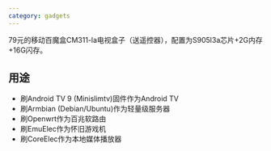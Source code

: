```yaml
---
category: gadgets
---
```

79元的移动百魔盒CM311-la电视盒子（送遥控器），配置为S905l3a芯片+2G内存+16G闪存。

## 用途

- 刷Android TV 9 (Minislimtv)固件作为Android TV
- 刷Armbian (Debian/Ubuntu)作为轻量级服务器
- 刷Openwrt作为百兆软路由
- 刷EmuElec作为怀旧游戏机
- 刷CoreElec作为本地媒体播放器
